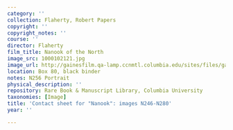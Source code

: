 ```yaml
---
category: ''
collection: Flaherty, Robert Papers
copyright: ''
copyright_notes: ''
course: ''
director: Flaherty
film_title: Nanook of the North
image_src: 1000102121.jpg
image_url: http://gainesfilm.qa-lamp.ccnmtl.columbia.edu/sites/files/gainesfilm/images/1000102121.jpg
location: Box 80, black binder
notes: N256 Portrait
physical_description: ''
repository: Rare Book & Manuscript Library, Columbia University
taxonomies: [Image]
title: 'Contact sheet for "Nanook": images N246-N280'
year: ''

---
```


